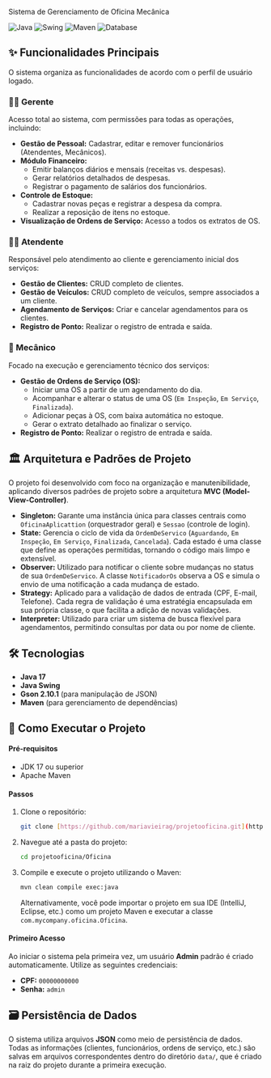 Sistema de Gerenciamento de Oficina Mecânica

![Java](https://img.shields.io/badge/Java-17-blue)
![Swing](https://img.shields.io/badge/UI-Swing-orange)
![Maven](https://img.shields.io/badge/Build-Maven-red)
![Database](https://img.shields.io/badge/Database-JSON-yellow)



## ✨ Funcionalidades Principais

O sistema organiza as funcionalidades de acordo com o perfil de usuário logado.

### 👨‍💼 Gerente
Acesso total ao sistema, com permissões para todas as operações, incluindo:
- **Gestão de Pessoal:** Cadastrar, editar e remover funcionários (Atendentes, Mecânicos).
- **Módulo Financeiro:**
    - Emitir balanços diários e mensais (receitas vs. despesas).
    - Gerar relatórios detalhados de despesas.
    - Registrar o pagamento de salários dos funcionários.
- **Controle de Estoque:**
    - Cadastrar novas peças e registrar a despesa da compra.
    - Realizar a reposição de itens no estoque.
- **Visualização de Ordens de Serviço:** Acesso a todos os extratos de OS.

### 👩‍💻 Atendente
Responsável pelo atendimento ao cliente e gerenciamento inicial dos serviços:
- **Gestão de Clientes:** CRUD completo de clientes.
- **Gestão de Veículos:** CRUD completo de veículos, sempre associados a um cliente.
- **Agendamento de Serviços:** Criar e cancelar agendamentos para os clientes.
- **Registro de Ponto:** Realizar o registro de entrada e saída.

### 🔧 Mecânico
Focado na execução e gerenciamento técnico dos serviços:
- **Gestão de Ordens de Serviço (OS):**
    - Iniciar uma OS a partir de um agendamento do dia.
    - Acompanhar e alterar o status de uma OS (`Em Inspeção`, `Em Serviço`, `Finalizada`).
    - Adicionar peças à OS, com baixa automática no estoque.
    - Gerar o extrato detalhado ao finalizar o serviço.
- **Registro de Ponto:** Realizar o registro de entrada e saída.

## 🏛️ Arquitetura e Padrões de Projeto

O projeto foi desenvolvido com foco na organização e manutenibilidade, aplicando diversos padrões de projeto sobre a arquitetura **MVC (Model-View-Controller)**.

- **Singleton:** Garante uma instância única para classes centrais como `OficinaAplicattion` (orquestrador geral) e `Sessao` (controle de login).
- **State:** Gerencia o ciclo de vida da `OrdemDeServico` (`Aguardando`, `Em Inspeção`, `Em Serviço`, `Finalizada`, `Cancelada`). Cada estado é uma classe que define as operações permitidas, tornando o código mais limpo e extensível.
- **Observer:** Utilizado para notificar o cliente sobre mudanças no status de sua `OrdemDeServico`. A classe `NotificadorOs` observa a OS e simula o envio de uma notificação a cada mudança de estado.
- **Strategy:** Aplicado para a validação de dados de entrada (CPF, E-mail, Telefone). Cada regra de validação é uma estratégia encapsulada em sua própria classe, o que facilita a adição de novas validações.
- **Interpreter:** Utilizado para criar um sistema de busca flexível para agendamentos, permitindo consultas por data ou por nome de cliente.

## 🛠️ Tecnologias

- **Java 17**
- **Java Swing**
- **Gson 2.10.1** (para manipulação de JSON)
- **Maven** (para gerenciamento de dependências)

## 🚀 Como Executar o Projeto

#### Pré-requisitos
- JDK 17 ou superior
- Apache Maven

#### Passos
1.  Clone o repositório:
    ```bash
    git clone [https://github.com/mariavieirag/projetooficina.git](https://github.com/mariavieirag/projetooficina.git)
    ```
2.  Navegue até a pasta do projeto:
    ```bash
    cd projetooficina/Oficina
    ```
3.  Compile e execute o projeto utilizando o Maven:
    ```bash
    mvn clean compile exec:java
    ```
    Alternativamente, você pode importar o projeto em sua IDE (IntelliJ, Eclipse, etc.) como um projeto Maven e executar a classe `com.mycompany.oficina.Oficina`.

#### Primeiro Acesso
Ao iniciar o sistema pela primeira vez, um usuário **Admin** padrão é criado automaticamente. Utilize as seguintes credenciais:
- **CPF:** `00000000000`
- **Senha:** `admin`

## 🗃️ Persistência de Dados

O sistema utiliza arquivos **JSON** como meio de persistência de dados. Todas as informações (clientes, funcionários, ordens de serviço, etc.) são salvas em arquivos correspondentes dentro do diretório `data/`, que é criado na raiz do projeto durante a primeira execução.

